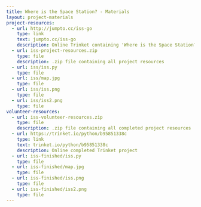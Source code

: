 ```yaml
---
title: Where is the Space Station? - Materials
layout: project-materials
project-resources:     
  - url: http://jumpto.cc/iss-go
    type: link
    text: jumpto.cc/iss-go
    description: Online Trinket containing 'Where is the Space Station?' starter resources
  - url: iss-project-resources.zip
    type: file
    description: .zip file containing all project resources
  - url: iss/iss.py
    type: file
  - url: iss/map.jpg
    type: file
  - url: iss/iss.png
    type: file
  - url: iss/iss2.png
    type: file                      
volunteer-resources:
  - url: iss-volunteer-resources.zip
    type: file
    description: .zip file containing all completed project resources
  - url: https://trinket.io/python/b95851338c
    type: link
    text: trinket.io/python/b95851338c
    description: Online completed Trinket project
  - url: iss-finished/iss.py
    type: file
  - url: iss-finished/map.jpg
    type: file
  - url: iss-finished/iss.png
    type: file
  - url: iss-finished/iss2.png
    type: file 
---
```

